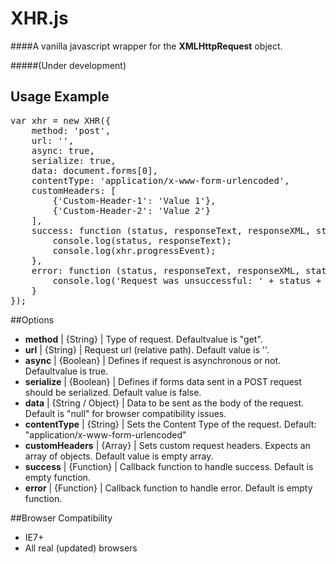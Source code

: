 XHR.js
===

####A vanilla javascript wrapper for the **XMLHttpRequest** object.

#####(Under development)

## Usage Example
<pre>
var xhr = new XHR({
    method: 'post',
    url: '<example-url>',
    async: true,
    serialize: true,
    data: document.forms[0],
    contentType: 'application/x-www-form-urlencoded',
    customHeaders: [
        {'Custom-Header-1': 'Value 1'},
        {'Custom-Header-2': 'Value 2'}
    ],
    success: function (status, responseText, responseXML, statusText) {
        console.log(status, responseText);
    	console.log(xhr.progressEvent);
    },
    error: function (status, responseText, responseXML, statusText) {
        console.log('Request was unsuccessful: ' + status + ', ' + statusText);
    }
});	
</pre>


##Options
- **method** | {String} | Type of request. Defaultvalue is "get".
- **url** | {String} | Request url (relative path). Default value is ''.
- **async** | {Boolean} | Defines if request is asynchronous or not. Defaultvalue is true.
- **serialize** | {Boolean} | Defines if forms data sent in a POST request should be serialized. Default value is false.
- **data** | {String / Object} | Data to be sent as the body of the request. Default is "null" for browser compatibility issues.
- **contentType** | {String} | Sets the Content Type of the request. Default: "application/x-www-form-urlencoded"
- **customHeaders** | {Array} | Sets custom request headers. Expects an array of objects. Default value is empty array.
- **success** | {Function} | Callback function to handle success. Default is empty function.
- **error** | {Function} | Callback function to handle error. Default is empty function.


##Browser Compatibility
- IE7+
- All real (updated) browsers